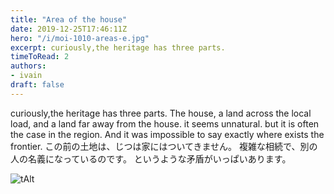 ```yaml
---
title: "Area of the house"
date: 2019-12-25T17:46:11Z
hero: "/i/moi-1010-areas-e.jpg"
excerpt: curiously,the heritage has three parts.
timeToRead: 2
authors:
- ivain
draft: false
---
```


curiously,the heritage has three parts.
The house, a land across the local load, and a land far away from the house.
it seems unnatural.
but it is often the case in the region.
And it was impossible to say exactly where exists the frontier.
この前の土地は、じつは家にはついてきません。
複雑な相続で、別の人の名義になっているのです。
というような矛盾がいっぱいあります。

![tAlt](/i/moi-1010-areas.jpg) 
